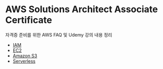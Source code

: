 
# AWS Solutions Architect Associate Certificate
자격증 준비를 위한 AWS FAQ 및 Udemy 강의 내용 정리 


- [IAM](https://github.com/yujin-dev/AWS-Tutorial/blob/master/IAM.md)
- [EC2](https://github.com/yujin-dev/AWS-Tutorial/blob/master/EC2.md)
- [Amazon S3](https://github.com/yujin-dev/AWS-Tutorial/blob/master/S3.md)
- [Serverless](https://github.com/yujin-dev/AWS-Tutorial/blob/master/Serverless.md)